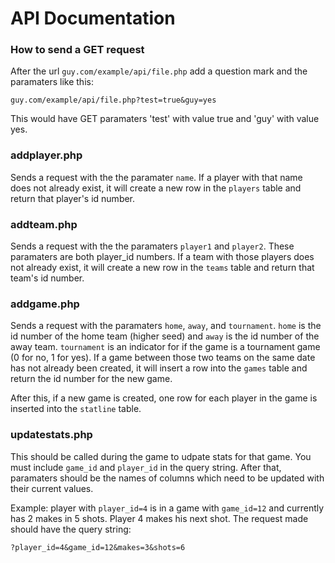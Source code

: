 # API Documentation

### How to send a GET request

After the url `guy.com/example/api/file.php` add a question mark and the paramaters like this:

`guy.com/example/api/file.php?test=true&guy=yes`

This would have GET paramaters 'test' with value true and 'guy' with value yes.

### addplayer.php

Sends a request with the the paramater `name`. If a player with that name does not already exist, it will create a new row in the `players` table and return that player's id number.

### addteam.php

Sends a request with the the paramaters `player1` and `player2`. These paramaters are both player_id numbers. If a team with those players does not already exist, it will create a new row in the `teams` table and return that team's id number.

### addgame.php

Sends a request with the paramaters `home`, `away`, and `tournament`. `home` is the id number of the home team (higher seed) and `away` is the id number of the away team. `tournament` is an indicator for if the game is a tournament game (0 for no, 1 for yes). If a game between those two teams on the same date has not already been created, it will insert a row into the `games` table and return the id number for the new game.

After this, if a new game is created, one row for each player in the game is inserted into the `statline` table.

### updatestats.php

This should be called during the game to udpate stats for that game. You must include `game_id` and `player_id` in the query string. After that, paramaters should be the names of columns which need to be updated with their current values.

Example: player with `player_id=4` is in a game with `game_id=12` and currently has 2 makes in 5 shots. Player 4 makes his next shot. The request made should have the query string:

`?player_id=4&game_id=12&makes=3&shots=6`
